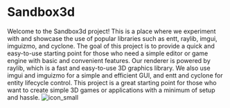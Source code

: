 # Sandbox3d
 Welcome to the Sandbox3d project! 
This is a place where we experiment with and showcase the use of popular libraries such as entt, raylib, imgui, imguizmo, and cyclone. The goal of this project is to provide a quick and easy-to-use starting point for those who need a simple editor or game engine with basic and convenient features. Our renderer is powered by raylib, which is a fast and easy-to-use 3D graphics library. We also use imgui and imguizmo for a simple and efficient GUI, and entt and cyclone for entity lifecycle control. This project is a great starting point for those who want to create simple 3D games or applications with a minimum of setup and hassle.
![icon_small](https://user-images.githubusercontent.com/56446223/210096847-186a75c7-f668-4258-8f7b-3e2fb06d8aaf.png)
